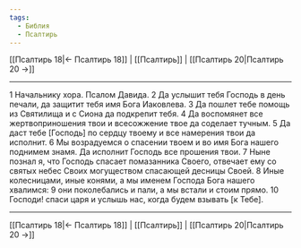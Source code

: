 ```yaml
---
tags:
  - Библия
  - Псалтирь
---
```

[[Псалтирь 18|← Псалтирь 18]] | [[Псалтирь]] | [[Псалтирь 20|Псалтирь 20 →]]

---
1 Начальнику хора. Псалом Давида.
2 Да услышит тебя Господь в день печали, да защитит тебя имя Бога Иаковлева.
3 Да пошлет тебе помощь из Святилища и с Сиона да подкрепит тебя.
4 Да воспомянет все жертвоприношения твои и всесожжение твое да соделает тучным.
5 Да даст тебе [Господь] по сердцу твоему и все намерения твои да исполнит.
6 Мы возрадуемся о спасении твоем и во имя Бога нашего поднимем знамя. Да исполнит Господь все прошения твои.
7 Ныне познал я, что Господь спасает помазанника Своего, отвечает ему со святых небес Своих могуществом спасающей десницы Своей.
8 Иные колесницами, иные конями, а мы именем Господа Бога нашего хвалимся:
9 они поколебались и пали, а мы встали и стоим прямо.
10 Господи! спаси царя и услышь нас, когда будем взывать [к Тебе].

---
[[Псалтирь 18|← Псалтирь 18]] | [[Псалтирь]] | [[Псалтирь 20|Псалтирь 20 →]]
